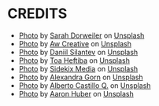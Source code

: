 # CREDITS

- [Photo](https://unsplash.com/photos/m2J105CzEAU) by [Sarah Dorweiler](https://unsplash.com/@sarahdorweiler) on [Unsplash](https://unsplash.com)
- [Photo](https://unsplash.com/photos/VGs8z60yT2c) by [Aw Creative](https://unsplash.com/@awcreativeut) on [Unsplash](https://unsplash.com)
- [Photo](https://unsplash.com/photos/nBuiLbz_j4A) by [Daniil Silantev](https://unsplash.com/@betagamma) on [Unsplash](https://unsplash.com)
- [Photo](https://unsplash.com/photos/FV3GConVSss) by [Toa Heftiba](https://unsplash.com/@heftiba) on [Unsplash](https://unsplash.com)
- [Photo](https://unsplash.com/photos/_AK42TQRyCw) by [Sidekix Media](https://unsplash.com/@sidekix) on [Unsplash](https://unsplash.com)
- [Photo](https://unsplash.com/photos/JIUjvqe2ZHg) by [Alexandra Gorn](https://unsplash.com/@alexagorn) on [Unsplash](https://unsplash.com)
- [Photo](https://unsplash.com/photos/mx4mSkK9zeo) by [Alberto Castillo Q.](https://unsplash.com/@alcasqui) on [Unsplash](https://unsplash.com)
- [Photo](https://unsplash.com/photos/s95oB2n9jng) by [Aaron Huber](https://unsplash.com/@aahubs)  on [Unsplash](https://unsplash.com)
